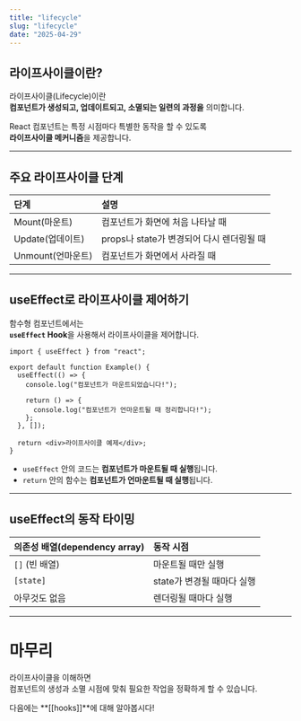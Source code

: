 ```yaml
---
title: "lifecycle"
slug: "lifecycle"
date: "2025-04-29"
---
```


## 라이프사이클이란?

라이프사이클(Lifecycle)이란  
**컴포넌트가 생성되고, 업데이트되고, 소멸되는 일련의 과정을** 의미합니다.

React 컴포넌트는 특정 시점마다 특별한 동작을 할 수 있도록  
**라이프사이클 메커니즘**을 제공합니다.

---

## 주요 라이프사이클 단계

| 단계              | 설명                                      |
| :---------------- | :---------------------------------------- |
| Mount(마운트)     | 컴포넌트가 화면에 처음 나타날 때          |
| Update(업데이트)  | props나 state가 변경되어 다시 렌더링될 때 |
| Unmount(언마운트) | 컴포넌트가 화면에서 사라질 때             |

---

## useEffect로 라이프사이클 제어하기

함수형 컴포넌트에서는  
**`useEffect` Hook**을 사용해서 라이프사이클을 제어합니다.

```tsx
import { useEffect } from "react";

export default function Example() {
  useEffect(() => {
    console.log("컴포넌트가 마운트되었습니다!");

    return () => {
      console.log("컴포넌트가 언마운트될 때 정리합니다!");
    };
  }, []);

  return <div>라이프사이클 예제</div>;
}
```

- `useEffect` 안의 코드는 **컴포넌트가 마운트될 때 실행**됩니다.
- `return` 안의 함수는 **컴포넌트가 언마운트될 때 실행**됩니다.

---

## useEffect의 동작 타이밍

| 의존성 배열(dependency array) | 동작 시점                  |
| :---------------------------- | :------------------------- |
| `[]` (빈 배열)                | 마운트될 때만 실행         |
| `[state]`                     | state가 변경될 때마다 실행 |
| 아무것도 없음                 | 렌더링될 때마다 실행       |

---

# 마무리

라이프사이클을 이해하면  
컴포넌트의 생성과 소멸 시점에 맞춰 필요한 작업을 정확하게 할 수 있습니다.

다음에는 **[[hooks]]**에 대해 알아봅시다!
